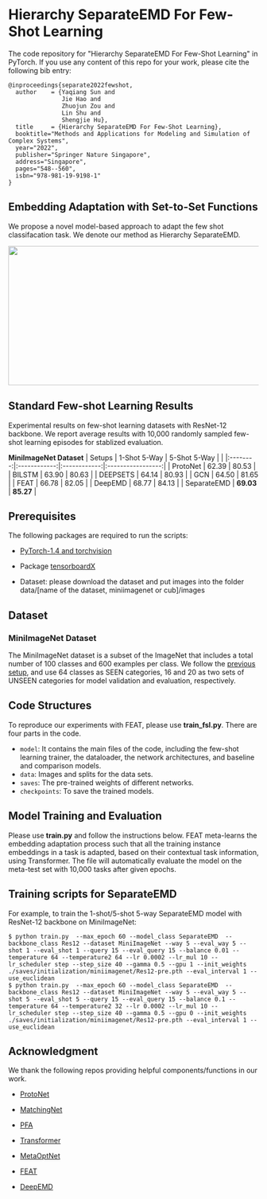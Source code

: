 # Hierarchy SeparateEMD For Few-Shot Learning

The code repository for "Hierarchy SeparateEMD For Few-Shot Learning" in PyTorch. If you use any content of this repo for your work, please cite the following bib entry:

    @inproceedings{separate2022fewshot,
      author    = {Yaqiang Sun and
                   Jie Hao and
                   Zhuojun Zou and
                   Lin Shu and
                   Shengjie Hu},
      title     = {Hierarchy SeparateEMD For Few-Shot Learning},
      booktitle="Methods and Applications for Modeling and Simulation of Complex Systems",
      year="2022",
      publisher="Springer Nature Singapore",
      address="Singapore",
      pages="548--560",
      isbn="978-981-19-9198-1"
    }

## Embedding Adaptation with Set-to-Set Functions

We propose a novel model-based approach to adapt the few shot classifacation task. We denote our method as Hierarchy SeparateEMD.

<img src='imgs/SeparateEMDv2.png' width='640' height='280'>

## Standard Few-shot Learning Results

Experimental results on few-shot learning datasets with ResNet-12 backbone. We report average results with 10,000 randomly sampled few-shot learning episodes for stablized evaluation.

**MiniImageNet Dataset**
|  Setups  | 1-Shot 5-Way | 5-Shot 5-Way |    |
|:--------:|:------------:|:------------:|:-----------------:|
| ProtoNet |     62.39    |     80.53    | 
|  BILSTM  |     63.90    |     80.63    | 
| DEEPSETS |     64.14    |     80.93    | 
|    GCN   |     64.50    |     81.65    | 
|   FEAT   |   66.78  |   82.05  |
|   DeepEMD   |  68.77  |    84.13  |
|   SeparateEMD   |   **69.03**  |   **85.27**  |


## Prerequisites

The following packages are required to run the scripts:

- [PyTorch-1.4 and torchvision](https://pytorch.org)

- Package [tensorboardX](https://github.com/lanpa/tensorboardX)

- Dataset: please download the dataset and put images into the folder data/[name of the dataset, miniimagenet or cub]/images

## Dataset

### MiniImageNet Dataset

The MiniImageNet dataset is a subset of the ImageNet that includes a total number of 100 classes and 600 examples per class. We follow the [previous setup](https://github.com/twitter/meta-learning-lstm), and use 64 classes as SEEN categories, 16 and 20 as two sets of UNSEEN categories for model validation and evaluation, respectively.


## Code Structures
To reproduce our experiments with FEAT, please use **train_fsl.py**. There are four parts in the code.
 - `model`: It contains the main files of the code, including the few-shot learning trainer, the dataloader, the network architectures, and baseline and comparison models.
 - `data`: Images and splits for the data sets.
 - `saves`: The pre-trained weights of different networks.
 - `checkpoints`: To save the trained models.

## Model Training and Evaluation
Please use **train.py** and follow the instructions below. FEAT meta-learns the embedding adaptation process such that all the training instance embeddings in a task is adapted, based on their contextual task information, using Transformer. The file will automatically evaluate the model on the meta-test set with 10,000 tasks after given epochs.

## Training scripts for SeparateEMD

For example, to train the 1-shot/5-shot 5-way SeparateEMD model with ResNet-12 backbone on MiniImageNet:

    $ python train.py  --max_epoch 60 --model_class SeparateEMD  --backbone_class Res12 --dataset MiniImageNet --way 5 --eval_way 5 --shot 1 --eval_shot 1 --query 15 --eval_query 15 --balance 0.01 --temperature 64 --temperature2 64 --lr 0.0002 --lr_mul 10 --lr_scheduler step --step_size 40 --gamma 0.5 --gpu 1 --init_weights ./saves/initialization/miniimagenet/Res12-pre.pth --eval_interval 1 --use_euclidean
    $ python train.py  --max_epoch 60 --model_class SeparateEMD  --backbone_class Res12 --dataset MiniImageNet --way 5 --eval_way 5 --shot 5 --eval_shot 5 --query 15 --eval_query 15 --balance 0.1 --temperature 64 --temperature2 32 --lr 0.0002 --lr_mul 10 --lr_scheduler step --step_size 40 --gamma 0.5 --gpu 0 --init_weights ./saves/initialization/miniimagenet/Res12-pre.pth --eval_interval 1 --use_euclidean



## Acknowledgment
We thank the following repos providing helpful components/functions in our work.
- [ProtoNet](https://github.com/cyvius96/prototypical-network-pytorch)

- [MatchingNet](https://github.com/gitabcworld/MatchingNetworks)

- [PFA](https://github.com/joe-siyuan-qiao/FewShot-CVPR/)

- [Transformer](https://github.com/jadore801120/attention-is-all-you-need-pytorch)

- [MetaOptNet](https://github.com/kjunelee/MetaOptNet/)

- [FEAT](https://github.com/Sha-Lab/FEAT/)

- [DeepEMD](https://github.com/icoz69/DeepEMD/)


